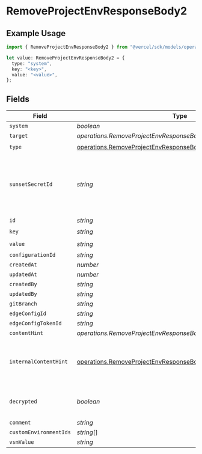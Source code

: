 # RemoveProjectEnvResponseBody2

## Example Usage

```typescript
import { RemoveProjectEnvResponseBody2 } from "@vercel/sdk/models/operations/removeprojectenv.js";

let value: RemoveProjectEnvResponseBody2 = {
  type: "system",
  key: "<key>",
  value: "<value>",
};
```

## Fields

| Field                                                                                                                                                    | Type                                                                                                                                                     | Required                                                                                                                                                 | Description                                                                                                                                              |
| -------------------------------------------------------------------------------------------------------------------------------------------------------- | -------------------------------------------------------------------------------------------------------------------------------------------------------- | -------------------------------------------------------------------------------------------------------------------------------------------------------- | -------------------------------------------------------------------------------------------------------------------------------------------------------- |
| `system`                                                                                                                                                 | *boolean*                                                                                                                                                | :heavy_minus_sign:                                                                                                                                       | N/A                                                                                                                                                      |
| `target`                                                                                                                                                 | *operations.RemoveProjectEnvResponseBodyProjectsTarget*                                                                                                  | :heavy_minus_sign:                                                                                                                                       | N/A                                                                                                                                                      |
| `type`                                                                                                                                                   | [operations.RemoveProjectEnvResponseBodyProjectsType](../../models/operations/removeprojectenvresponsebodyprojectstype.md)                               | :heavy_check_mark:                                                                                                                                       | N/A                                                                                                                                                      |
| `sunsetSecretId`                                                                                                                                         | *string*                                                                                                                                                 | :heavy_minus_sign:                                                                                                                                       | This is used to identiy variables that have been migrated from type secret to sensitive.                                                                 |
| `id`                                                                                                                                                     | *string*                                                                                                                                                 | :heavy_minus_sign:                                                                                                                                       | N/A                                                                                                                                                      |
| `key`                                                                                                                                                    | *string*                                                                                                                                                 | :heavy_check_mark:                                                                                                                                       | N/A                                                                                                                                                      |
| `value`                                                                                                                                                  | *string*                                                                                                                                                 | :heavy_check_mark:                                                                                                                                       | N/A                                                                                                                                                      |
| `configurationId`                                                                                                                                        | *string*                                                                                                                                                 | :heavy_minus_sign:                                                                                                                                       | N/A                                                                                                                                                      |
| `createdAt`                                                                                                                                              | *number*                                                                                                                                                 | :heavy_minus_sign:                                                                                                                                       | N/A                                                                                                                                                      |
| `updatedAt`                                                                                                                                              | *number*                                                                                                                                                 | :heavy_minus_sign:                                                                                                                                       | N/A                                                                                                                                                      |
| `createdBy`                                                                                                                                              | *string*                                                                                                                                                 | :heavy_minus_sign:                                                                                                                                       | N/A                                                                                                                                                      |
| `updatedBy`                                                                                                                                              | *string*                                                                                                                                                 | :heavy_minus_sign:                                                                                                                                       | N/A                                                                                                                                                      |
| `gitBranch`                                                                                                                                              | *string*                                                                                                                                                 | :heavy_minus_sign:                                                                                                                                       | N/A                                                                                                                                                      |
| `edgeConfigId`                                                                                                                                           | *string*                                                                                                                                                 | :heavy_minus_sign:                                                                                                                                       | N/A                                                                                                                                                      |
| `edgeConfigTokenId`                                                                                                                                      | *string*                                                                                                                                                 | :heavy_minus_sign:                                                                                                                                       | N/A                                                                                                                                                      |
| `contentHint`                                                                                                                                            | *operations.RemoveProjectEnvResponseBodyProjectsContentHint*                                                                                             | :heavy_minus_sign:                                                                                                                                       | N/A                                                                                                                                                      |
| `internalContentHint`                                                                                                                                    | [operations.RemoveProjectEnvResponseBodyProjectsInternalContentHint](../../models/operations/removeprojectenvresponsebodyprojectsinternalcontenthint.md) | :heavy_minus_sign:                                                                                                                                       | Similar to `contentHints`, but should not be exposed to the user.                                                                                        |
| `decrypted`                                                                                                                                              | *boolean*                                                                                                                                                | :heavy_minus_sign:                                                                                                                                       | Whether `value` and `vsmValue` are decrypted.                                                                                                            |
| `comment`                                                                                                                                                | *string*                                                                                                                                                 | :heavy_minus_sign:                                                                                                                                       | N/A                                                                                                                                                      |
| `customEnvironmentIds`                                                                                                                                   | *string*[]                                                                                                                                               | :heavy_minus_sign:                                                                                                                                       | N/A                                                                                                                                                      |
| `vsmValue`                                                                                                                                               | *string*                                                                                                                                                 | :heavy_minus_sign:                                                                                                                                       | N/A                                                                                                                                                      |